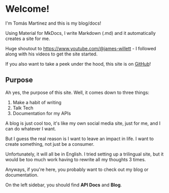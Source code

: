 # Welcome!

I'm Tomás Martinez and this is my blog/docs!

Using Material for MkDocs, I write Markdown (.md) and it automatically creates a site for me.

Huge shoutout to https://www.youtube.com/@james-willett - I followed along with his videos to get the site started.

If you also want to take a peek under the hood, this site is on [GitHub](https://github.com/shadow1363/blog.tomasmartinez.xyz)!

## Purpose

Ah yes, the purpose of this site. Well, it comes down to three things:

1. Make a habit of writing
2. Talk Tech
3. Documentation for my APIs

A blog is just cool too, it's like my own social media site, just for me, and I can do whatever I want.

But I guess the real reason is I want to leave an impact in life. I want to create something, not just be a consumer.

Unfortunately, it will all be in English. I tried setting up a trilingual site, but it would be too much work having to rewrite all my thoughts 3 times.

Anyways, if you're here, you probably want to check out my blog or documentation.

On the left sidebar, you should find **API Docs** and **Blog**.
